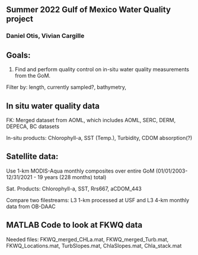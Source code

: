 ## Summer 2022 Gulf of Mexico Water Quality project 
### Daniel Otis, Vivian Cargille

## Goals: 

1. Find and perform quality control on in-situ water quality measurements from the GoM.

Filter by: length, currently sampled?, bathymetry, 


## In situ water quality data
FK: Merged dataset from AOML, which includes AOML, SERC, DERM, DEPECA, BC datasets

In-situ products: Chlorophyll-a, SST (Temp.), Turbidity, CDOM absorption(?)


## Satellite data:

Use 1-km MODIS-Aqua monthly composites over entire GoM (01/01/2003-12/31/2021 - 19 years (228 months) total) 

Sat. Products: Chlorophyll-a, SST, Rrs667, aCDOM_443

Compare two filestreams: L3 1-km processed at USF and L3 4-km monthly data from OB-DAAC

## MATLAB Code to look at FKWQ data

Needed files: FKWQ_merged_CHLa.mat, FKWQ_merged_Turb.mat, FKWQ_Locations.mat, TurbSlopes.mat, ChlaSlopes.mat, Chla_stack.mat
